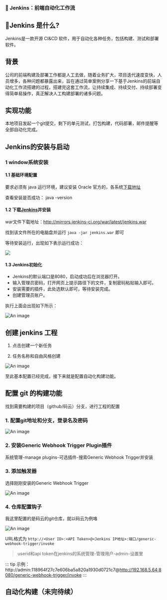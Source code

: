 ### :tada: Jenkins：前端自动化工作流 

## :100:Jenkins 是什么?
Jenkins是一款开源 CI&CD 软件，用于自动化各种任务，包括构建、测试和部署软件。

## 背景
公司的前端构建及部署工作都是人工去做，随着业务扩大，项目迭代速度变快，人员增多，各种问题都暴露出来，旨在通过简单案例分享一下基于Jenkins的前端自动化工作流搭建的过程，搭建完这套工作流，让持续集成、持续交付、持续部署变得简单易操作，真正解决人工构建部署的诸多问题。

## 实现功能
本地项目发起一个git提交，剩下的单元测试，打包构建，代码部署，邮件提醒等全部自动化完成。

## Jenkins的安装与启动

### 1 window系统安装

#### 1.1 基础环境配置

要求必须有 java 运行环境，建议安装 Oracle 官方的，各系统[下载地址](https://www.oracle.com/technetwork/java/javase/downloads/jdk8-downloads-2133151.html)

查看安装是否成功： java -version

#### 1.2 下载[Jenkins](https://jenkins.io/zh/download/)并安装

war文件下载地址：http://mirrors.jenkins-ci.org/war/latest/jenkins.war

找到该文件所在的电脑盘并运行 `java -jar jenkins.war` 即可

等待安装运行，出现如下表示运行成功：

![](https://user-gold-cdn.xitu.io/2019/7/31/16c4725397b64906?w=960&h=567&f=png&s=67171)

#### 1.3 Jenkins初始化
- Jenkins的默认端口是8080，启动成功后在浏览器打开。
- 输入管理员密码，打开网页上提示路径下的文件，复制密码粘贴输入即可。
- 安装需要的插件，此处选默认即可，等待安装完成。
- 创建管理员账户。

执行上面会出现如下所示：

![An image](https://user-gold-cdn.xitu.io/2018/4/14/162c486771d8309c?imageView2/0/w/1280/h/960/format/webp/ignore-error/1)

## 创建 jenkins 工程

1. 点击创建一个新任务

2. 任务名称和自由风格创建

![An image](https://user-gold-cdn.xitu.io/2019/7/31/16c4739241cfb624?w=1446&h=696&f=png&s=64811)

至此基本配置已经完成，接下来就是配置自动化构建功能。

## 配置 git 的构建功能

找到需要构建的项目（github/码云）分支，进行工程的配置

### 1. 配置git地址和分支，登录名及密码
![An image](https://user-gold-cdn.xitu.io/2019/7/31/16c4748170b8b505?w=1456&h=575&f=png&s=35870)

### 2. 安装Generic Webhook Trigger Plugin插件
系统管理-manage plugins-可选插件-搜索Generic Webhook Trigger并安装

### 3. 添加触发器
选择刚刚安装的Generic Webhook Trigger

![An image](https://user-gold-cdn.xitu.io/2018/4/14/162c4c36ea15b935?imageView2/0/w/1280/h/960/format/webp/ignore-error/1)

### 4. 仓库配置钩子
我这里配置的是码云的git仓库，就以码云为例咯

![An image](https://user-gold-cdn.xitu.io/2019/7/31/16c475c1ca25dace?w=1106&h=649&f=png&s=39598)

URL格式为 `http://<User ID>:<API Token>@<Jenkins IP地址>:端口/generic-webhook-trigger/invoke`

> userid和api token在jenkins的系统管理-管理用户-admin-设置里

::: tip
示例：http://admin:118964f27c7e606ba5a820a1930d0721c7@http://192.168.5.64:8080/generic-webhook-trigger/invoke
:::
## 自动化构建（未完待续）
